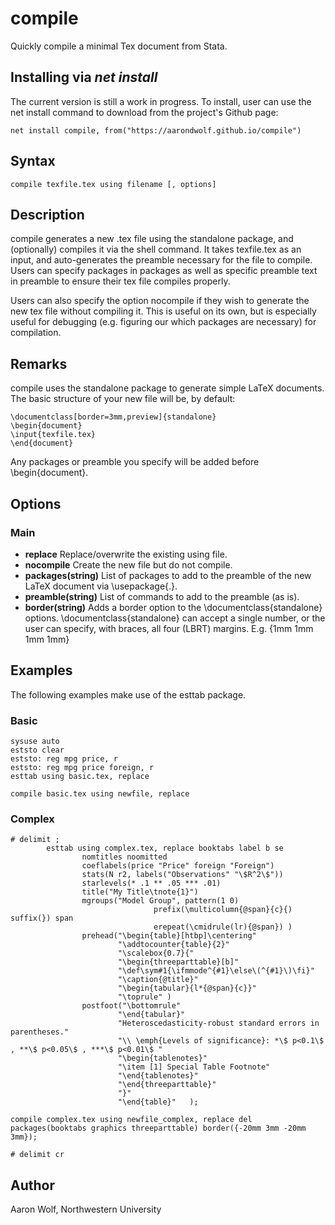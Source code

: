 # compile
 Quickly compile a minimal Tex document from Stata.

## Installing via *net install*

The current version is still a work in progress. To install, user can use the net install command to download from the project's Github page:

```
net install compile, from("https://aarondwolf.github.io/compile")
```

## Syntax

```
compile texfile.tex using filename [, options]
```

## Description

compile generates a new .tex file using the standalone package, and (optionally) compiles it via the shell command. It takes texfile.tex as an input, and auto-generates the preamble necessary for the file to compile. Users can specify packages in packages as well as specific preamble text in preamble to ensure their tex file compiles properly.

Users can also specify the option nocompile if they wish to generate the new tex file without
compiling it. This is useful on its own, but is especially useful for debugging (e.g. figuring our which
packages are necessary) for compilation.

## Remarks

compile uses the standalone package to generate simple LaTeX documents.  The basic structure of your new file will be, by default:
```
\documentclass[border=3mm,preview]{standalone}
\begin{document}
\input{texfile.tex}
\end{document}
```

Any packages or preamble you specify will be added before  \begin{document}.


## Options

### Main

- **replace** Replace/overwrite the existing using file.
- **nocompile** Create the new file but do not compile.
- **packages(string)** List of packages to add to the preamble of the new LaTeX document via \usepackage{.}.
- **preamble(string)** List of commands to add to the preamble (as is).
- **border(string)** Adds a border option to the \documentclass{standalone} options. \documentclass{standalone} can accept a single number, or the user can specify, with braces, all four (LBRT) margins. E.g. {1mm 1mm 1mm 1mm}

## Examples
The following examples make use of the esttab package.
### Basic
```
sysuse auto
eststo clear
eststo: reg mpg price, r
eststo: reg mpg price foreign, r
esttab using basic.tex, replace
        
compile basic.tex using newfile, replace
```

### Complex
```
# delimit ;
        esttab using complex.tex, replace booktabs label b se  
                nomtitles noomitted
                coeflabels(price "Price" foreign "Foreign")
                stats(N r2, labels("Observations" "\$R^2\$"))
                starlevels(* .1 ** .05 *** .01)
                title("My Title\tnote{1}")
                mgroups("Model Group", pattern(1 0)
                                prefix(\multicolumn{@span}{c}{) suffix(}) span
                                erepeat(\cmidrule(lr){@span}) )
                prehead("\begin{table}[htbp]\centering"
                        "\addtocounter{table}{2}"
                        "\scalebox{0.7}{"
                        "\begin{threeparttable}[b]"
                        "\def\sym#1{\ifmmode^{#1}\else\(^{#1}\)\fi}"
                        "\caption{@title}"
                        "\begin{tabular}{l*{@span}{c}}"
                        "\toprule" )
                postfoot("\bottomrule"
                        "\end{tabular}"
                        "Heteroscedasticity-robust standard errors in parentheses."
                        "\\ \emph{Levels of significance}: *\$ p<0.1\$ , **\$ p<0.05\$ , ***\$ p<0.01\$ "
                        "\begin{tablenotes}"
                        "\item [1] Special Table Footnote"
                        "\end{tablenotes}"                              
                        "\end{threeparttable}"
                        "}"     
                        "\end{table}"   );

compile complex.tex using newfile_complex, replace del
packages(booktabs graphics threeparttable) border({-20mm 3mm -20mm 3mm});
                
# delimit cr

```



## Author

Aaron Wolf, Northwestern University
